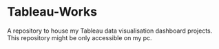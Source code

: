 # Tableau-Works
A repository to house my Tableau data visualisation dashboard projects. This repository might be only accessible on my pc.
